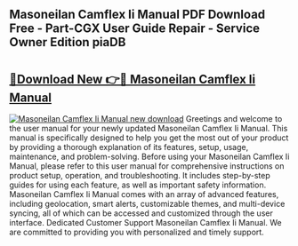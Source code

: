 ## Masoneilan Camflex Ii Manual PDF Download Free - Part-CGX User Guide Repair - Service Owner Edition piaDB

# <h2><a href="http://cf25990.oget.top/?id=Masoneilan+Camflex+Ii+Manual">🔗Download New 👉🔴 Masoneilan Camflex Ii Manual</a></h2>

[![Masoneilan Camflex Ii Manual new download](https://i.imgur.com/5g1atiW.png)](http://cf25990.oget.top/?id=Masoneilan+Camflex+Ii+Manual)
Greetings and welcome to the user manual for your newly updated Masoneilan Camflex Ii Manual. This manual is specifically designed to help you get the most out of your product by providing a thorough explanation of its features, setup, usage, maintenance, and problem-solving. Before using your Masoneilan Camflex Ii Manual, please refer to this user manual for comprehensive instructions on product setup, operation, and troubleshooting. It includes step-by-step guides for using each feature, as well as important safety information. Masoneilan Camflex Ii Manual comes with an array of advanced features, including geolocation, smart alerts, customizable themes, and multi-device syncing, all of which can be accessed and customized through the user interface. Dedicated Customer Support Masoneilan Camflex Ii Manual. We are committed to providing you with personalized and timely support.

